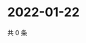 # 2022-01-22

共 0 条

<!-- BEGIN WEIBO -->
<!-- 最后更新时间 Sat Jan 22 2022 17:12:53 GMT+0800 (China Standard Time) -->

<!-- END WEIBO -->
